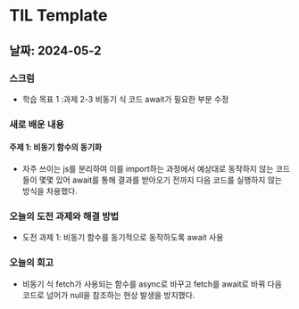 # TIL Template

## 날짜: 2024-05-2

### 스크럼
- 학습 목표 1 :과제 2-3 비동기 식 코드 await가 필요한 부분 수정

### 새로 배운 내용
#### 주제 1: 비동기 함수의 동기화
- 자주 쓰이는 js를 분리하여 이를 import하는 과정에서 예상대로 동작하지 않는 코드들이 몇몇 있어 await를 통해 결과를 받아오기 전까지 다음 코드를 실행하지 않는 방식을 차용했다.

### 오늘의 도전 과제와 해결 방법
- 도전 과제 1: 비동기 함수를 동기적으로 동작하도록 await 사용

### 오늘의 회고
- 비동기 식 fetch가 사용되는 함수를 async로 바꾸고 fetch를 await로 바꿔 다음 코드로 넘어가 null을 참조하는 현상 발생을 방지했다.